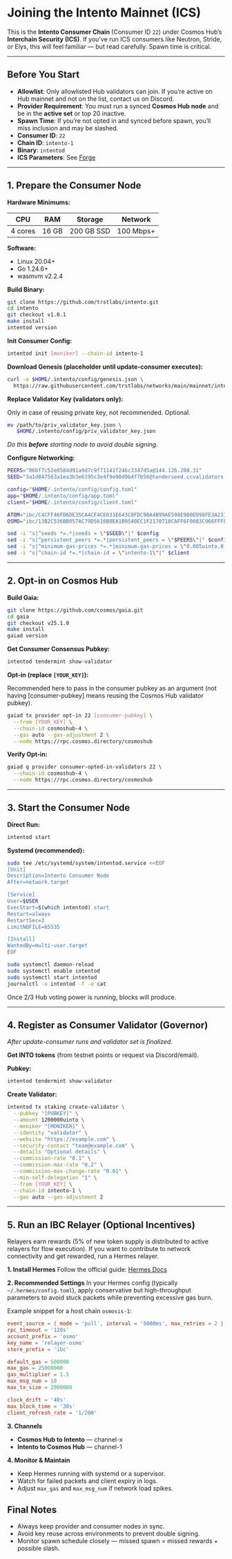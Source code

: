 # **Joining the Intento Mainnet (ICS)**

This is the **Intento Consumer Chain** (Consumer ID `22`) under Cosmos Hub’s **Interchain Security (ICS)**.
If you’ve run ICS consumers like Neutron, Stride, or Elys, this will feel familiar — but read carefully.
Spawn time is critical.

---

## **Before You Start**

- **Allowlist**: Only allowlisted Hub validators can join. If you’re active on Hub mainnet and not on the list, contact us on Discord.
- **Provider Requirement**: You must run a synced **Cosmos Hub node** and be in the **active set** or top 20 inactive.
- **Spawn Time**: If you’re not opted in and synced before spawn, you’ll miss inclusion and may be slashed.
- **Consumer ID**: `22`
- **Chain ID**: `intento-1`
- **Binary**: `intentod`
- **ICS Parameters**: See [Forge](https://forge.cosmos.network/chain/22)

---

## **1. Prepare the Consumer Node**

**Hardware Minimums:**

| CPU     | RAM   | Storage    | Network   |
| ------- | ----- | ---------- | --------- |
| 4 cores | 16 GB | 200 GB SSD | 100 Mbps+ |

**Software:**

- Linux 20.04+
- Go 1.24.6+
- wasmvm v2.2.4

**Build Binary:**

```bash
git clone https://github.com/trstlabs/intento.git
cd intento
git checkout v1.0.1
make install
intentod version
```

**Init Consumer Config:**

```bash
intentod init [moniker] --chain-id intento-1
```

**Download Genesis (placeholder until update-consumer executes):**

```bash
curl -o $HOME/.intento/config/genesis.json \
  https://raw.githubusercontent.com/trstlabs/networks/main/mainnet/intento-1/genesis.json
```

**Replace Validator Key (validators only):**

Only in case of reusing private key, not recommended. Optional.
```bash
mv /path/to/priv_validator_key.json \
   $HOME/.intento/config/priv_validator_key.json
```

_Do this **before** starting node to avoid double signing._

**Configure Networking:**

```bash
PEERS="06bf7c52e0584d91a9d7c9f71141f246c3347d5a@144.126.208.31"
SEED="3a1d847563a1ea3b3e6195c3e4f9e90d9b4f7b56@tenderseed.ccvalidators.com:29111" 

config="$HOME/.intento/config/config.toml"
app="$HOME/.intento/config/app.toml"
client="$HOME/.intento/config/client.toml"

ATOM="ibc/C4CFF46FD6DE35CA4CF4CE031E643C8FDC9BA4B99AE598E9B0ED98FE3A2319F9" # ATOM on intento-1 assuming ibc transfer channel 1from cosmoshub-4. Placeholder, may need to be replaced with actual hash.
OSMO="ibc/13B2C536BB057AC79D5616B8EA1B9540EC1F2170718CAFF6F0083C966FFFED0B" # OSMO on intento-1 assuming ibc transfer channel 2 from osmosis-1. Placeholder, may need to be replaced with actual hash.

sed -i "s|^seeds *=.*|seeds = \"$SEED\"|" $config
sed -i "s|^persistent_peers *=.*|persistent_peers = \"$PEERS\"|" $config
sed -i "s|^minimum-gas-prices *=.*|minimum-gas-prices = \"0.005uinto,0.001$ATOM\,0.005$OSMO\"|" $app
sed -i "s|^chain-id *=.*|chain-id = \"intento-1\"|" $client
```

---

## **2. Opt-in on Cosmos Hub**

**Build Gaia:**

```bash
git clone https://github.com/cosmos/gaia.git
cd gaia
git checkout v25.1.0
make install
gaiad version
```

**Get Consumer Consensus Pubkey:**

```bash
intentod tendermint show-validator
```

**Opt-in (replace `[YOUR_KEY]`):**

Recommended here to pass in the consumer pubkey as an argument (not having [consumer-pubkey] means reusing the Cosmos Hub validator pubkey).

```bash
gaiad tx provider opt-in 22 [consumer-pubkey] \
  --from [YOUR_KEY] \
  --chain-id cosmoshub-4 \
  --gas auto --gas-adjustment 2 \
  --node https://rpc.cosmos.directory/cosmoshub
```

**Verify Opt-in:**

```bash
gaiad q provider consumer-opted-in-validators 22 \
  --chain-id cosmoshub-4 \
  --node https://rpc.cosmos.directory/cosmoshub
```

---

## **3. Start the Consumer Node**

**Direct Run:**

```bash
intentod start
```

**Systemd (recommended):**

```bash
sudo tee /etc/systemd/system/intentod.service <<EOF
[Unit]
Description=Intento Consumer Node
After=network.target

[Service]
User=$USER
ExecStart=$(which intentod) start
Restart=always
RestartSec=3
LimitNOFILE=65535

[Install]
WantedBy=multi-user.target
EOF

sudo systemctl daemon-reload
sudo systemctl enable intentod
sudo systemctl start intentod
journalctl -u intentod -f -o cat
```

Once 2/3 Hub voting power is running, blocks will produce.

---

## **4. Register as Consumer Validator (Governor)**

_After update-consumer runs and validator set is finalized._

**Get INTO tokens** (from testnet points or request via Discord/email).

**Pubkey:**

```bash
intentod tendermint show-validator
```

**Create Validator:**

```bash
intentod tx staking create-validator \
  --pubkey "[PUBKEY]" \
  --amount 1200000uinto \
  --moniker "[MONIKER]" \
  --identity "validator" \
  --website "https://example.com" \
  --security-contact "team@example.com" \
  --details "Optional details" \
  --commission-rate "0.1" \
  --commission-max-rate "0.2" \
  --commission-max-change-rate "0.01" \
  --min-self-delegation "1" \
  --from [YOUR_KEY] \
  --chain-id intento-1 \
  --gas auto --gas-adjustment 2
```

---

## **5. Run an IBC Relayer (Optional Incentives)**

Relayers earn rewards (5% of new token supply is distributed to active relayers for flow execution).
If you want to contribute to network connectivity and get rewarded, run a Hermes relayer.

**1. Install Hermes**
Follow the official guide: [Hermes Docs](https://hermes.informal.systems/)

**2. Recommended Settings**
In your Hermes config (typically `~/.hermes/config.toml`), apply conservative but high-throughput parameters to avoid stuck packets while preventing excessive gas burn.

Example snippet for a host chain `osmosis-1`:

```toml
event_source = { mode = 'pull', interval = '5000ms', max_retries = 2 }
rpc_timeout = '120s'
account_prefix = 'osmo'
key_name = 'relayer-osmo'
store_prefix = 'ibc'

default_gas = 500000
max_gas = 25000000
gas_multiplier = 1.5
max_msg_num = 10
max_tx_size = 2000000

clock_drift = '40s'
max_block_time = '30s'
client_refresh_rate = '1/200'
```

**3. Channels**

- **Cosmos Hub to Intento** — channel-x
- **Intento to Cosmos Hub** — channel-1

**4. Monitor & Maintain**

- Keep Hermes running with systemd or a supervisor.
- Watch for failed packets and client expiry in logs.
- Adjust `max_gas` and `max_msg_num` if network load spikes.

## **Final Notes**

- Always keep provider and consumer nodes in sync.
- Avoid key reuse across environments to prevent double signing.
- Monitor spawn schedule closely — missed spawn = missed rewards + possible slash.
